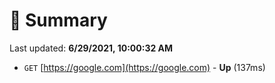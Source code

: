 # 📖 Summary
Last updated: **6/29/2021, 10:00:32 AM**

- `GET` [https://google.com](https://google.com) - **Up** (137ms)
